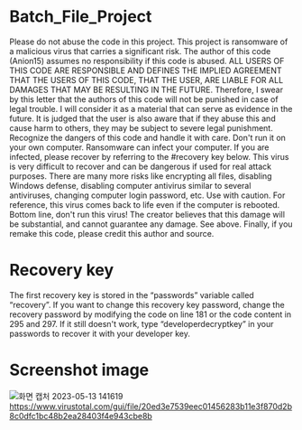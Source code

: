 # Batch_File_Project
Please do not abuse the code in this project.
This project is ransomware of a malicious virus that carries a significant risk.
The author of this code (Anion15) assumes no responsibility if this code is abused.
ALL USERS OF THIS CODE ARE RESPONSIBLE AND DEFINES THE IMPLIED AGREEMENT THAT THE USERS OF THIS CODE, THAT THE USER, ARE LIABLE FOR ALL DAMAGES THAT MAY BE RESULTING IN THE FUTURE.
Therefore, I swear by this letter that the authors of this code will not be punished in case of legal trouble. I will consider it as a material that can serve as evidence in the future.
It is judged that the user is also aware that if they abuse this and cause harm to others, they may be subject to severe legal punishment.
Recognize the dangers of this code and handle it with care.
Don't run it on your own computer. Ransomware can infect your computer. If you are infected, please recover by referring to the #recovery key below.
This virus is very difficult to recover and can be dangerous if used for real attack purposes. There are many more risks like encrypting all files, disabling Windows defense, disabling computer antivirus similar to several antiviruses, changing computer login password, etc. Use with caution. For reference, this virus comes back to life even if the computer is rebooted. Bottom line, don't run this virus! The creator believes that this damage will be substantial, and cannot guarantee any damage. See above.
Finally, if you remake this code, please credit this author and source.

# Recovery key
The first recovery key is stored in the “passwords” variable called “recovery”. If you want to change this recovery key password, change the recovery password by modifying the code on line 181 or the code content in 295 and 297. If it still doesn't work, type “developerdecryptkey” in your passwords to recover it with your developer key.

# Screenshot image
![화면 캡처 2023-05-13 141619](https://github.com/Anion15/Batch_File_Project/assets/125840838/9f33543d-e4b9-4ea9-8ffd-39aad1b347fe)
https://www.virustotal.com/gui/file/20ed3e7539eec01456283b11e3f870d2b8c0dfc1bc48b2ea28403f4e943cbe8b

